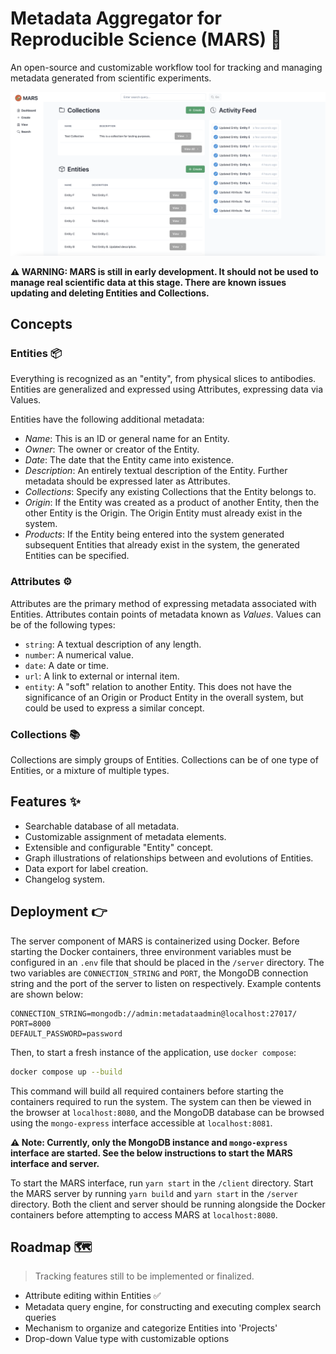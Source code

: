 # Metadata Aggregator for Reproducible Science (MARS) 🧪

An open-source and customizable workflow tool for tracking and managing metadata generated from scientific experiments.

![mars.png](mars.png)

**⚠️ WARNING: MARS is still in early development. It should not be used to manage real scientific data at this stage. There are known issues updating and deleting Entities and Collections.**

## Concepts

### Entities 📦

Everything is recognized as an "entity", from physical slices to antibodies. Entities are generalized and expressed using Attributes, expressing data via Values.

Entities have the following additional metadata:

- *Name*: This is an ID or general name for an Entity.
- *Owner*: The owner or creator of the Entity.
- *Date*: The date that the Entity came into existence.
- *Description*: An entirely textual description of the Entity. Further metadata should be expressed later as Attributes.
- *Collections*: Specify any existing Collections that the Entity belongs to.
- *Origin*: If the Entity was created as a product of another Entity, then the other Entity is the Origin. The Origin Entity must already exist in the system.
- *Products*: If the Entity being entered into the system generated subsequent Entities that already exist in the system, the generated Entities can be specified.

### Attributes ⚙️

Attributes are the primary method of expressing metadata associated with Entities. Attributes contain points of metadata known as *Values*. Values can be of the following types:

- `string`: A textual description of any length.
- `number`: A numerical value.
- `date`: A date or time.
- `url`: A link to external or internal item.
- `entity`: A "soft" relation to another Entity. This does not have the significance of an Origin or Product Entity in the overall system, but could be used to express a similar concept.

### Collections 📚

Collections are simply groups of Entities. Collections can be of one type of Entities, or a mixture of multiple types.

## Features ✨

- Searchable database of all metadata.
- Customizable assignment of metadata elements.
- Extensible and configurable "Entity" concept.
- Graph illustrations of relationships between and evolutions of Entities.
- Data export for label creation.
- Changelog system.

## Deployment 👉

The server component of MARS is containerized using Docker. Before starting the Docker containers, three environment variables must be configured in an `.env` file that should be placed in the `/server` directory. The two variables are `CONNECTION_STRING` and `PORT`, the MongoDB connection string and the port of the server to listen on respectively. Example contents are shown below:

```Text
CONNECTION_STRING=mongodb://admin:metadataadmin@localhost:27017/
PORT=8000
DEFAULT_PASSWORD=password
```

Then, to start a fresh instance of the application, use `docker compose`:

```Bash
docker compose up --build
```

This command will build all required containers before starting the containers required to run the system. The system can then be viewed in the browser at `localhost:8080`, and the MongoDB database can be browsed using the `mongo-express` interface accessible at `localhost:8081`.

**⚠️ Note: Currently, only the MongoDB instance and `mongo-express` interface are started. See the below instructions to start the MARS interface and server.**

To start the MARS interface, run `yarn start` in the `/client` directory. Start the MARS server by running `yarn build` and `yarn start` in the `/server` directory. Both the client and server should be running alongside the Docker containers before attempting to access MARS at `localhost:8080`.

## Roadmap 🗺️

> Tracking features still to be implemented or finalized.

- Attribute editing within Entities ✅
- Metadata query engine, for constructing and executing complex search queries
- Mechanism to organize and categorize Entities into 'Projects'
- Drop-down Value type with customizable options
